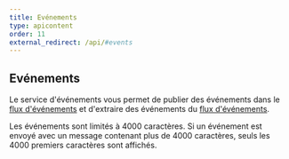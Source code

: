 ```yaml
---
title: Evénements
type: apicontent
order: 11
external_redirect: /api/#events
---
```


## Evénements
Le service d'événements vous permet de publier des événements dans le [flux d'événements][1] et d'extraire des événements du [flux d'événements][1].

Les événements sont limités à 4000 caractères. Si un événement est envoyé avec un message contenant plus de 4000 caractères, seuls les 4000 premiers caractères sont affichés.

[1]: /graphing/event_stream
